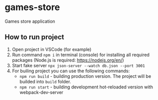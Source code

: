 # games-store

Games store application

## How to run project

1. Open project in VSCode (for example)
2. Run command `npm i` in terminal (console) for installing all required packages (Node.js is required: <https://nodejs.org/en/>)
3. Start fake server `npx json-server --watch db.json --port 3001`
4. For builing project you can use the following commands:
   - `npm run build` - building production version. The project will be builded into `build` folder.
   - `npm run start` - building development hot-reloaded version with webpack-dev-server
